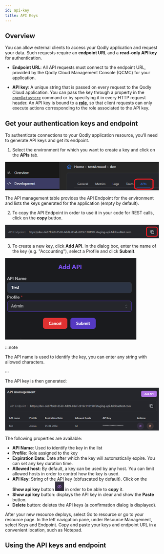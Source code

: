 ```yaml
---
id: api-key
title: API Keys
---
```


## Overview

You can allow external clients to access your Qodly application and request your data. Such requests require an **endpoint URL** and a **read-only API key** for authentication.

- **Endpoint URL**: All API requests must connect to the endpoint URL, provided by the Qodly Cloud Management Console (QCMC) for your application.

- **API key**: A unique string that is passed on every request to the Qodly Cloud application. You can pass the key through a property in the [`openDatastore`](../language/DataStoreClass.md#opendatastore) command or by specifying it in every HTTP request header. An API key is bound to a [**role**](../studio/roles/rolesPrivilegesOverview.md), so that client requests can only execute actions corresponding to the role associated to the API key.  



## Get your authentication keys and endpoint

To authenticate connections to your Qodly application resource, you'll need to generate API keys and get its endpoint.


1. Select the environment for which you want to create a key and click on the **APIs** tab.

![api-key](img/api1.png)

The API management table provides the API Endpoint for the environment and lists the keys generated for the application (empty by default).

2. To copy the API Endpoint in order to use it in your code for REST calls, click on the **copy** button.

![copy-endpoint](img/api3.png)

3. To create a new key, click **Add API**. In the dialog box, enter the name of the key (e.g. "Accounting"), select a Profile and click **Submit**.

![create key](img/api2.png)

:::note

The API name is used to identify the key, you can enter any string with allowed characters.

:::

The API key is then generated:

![API list](img/api4.png)


The following properties are available:

- **API Name**: Used to identify the key in the list
- **Profile**: Role assigned to the key
- **Expiration Date**: Date after which the key will automatically expire. You can set any key duration time.
- **Allowed host**: By default, a key can be used by any host. You can limit allowed hosts in order to control how the key is used.
- **API Key**: String of the API key (obfuscated by default). Click on the **Show api key** button ![API show](img/api-show.png) in order to be able to **copy** it.
- **Show api key** button: displays the API key in clear and show the **Paste** button.   
- **Delete** button: deletes the API keys (a confirmation dialog is displayed).


After your new resource deploys, select Go to resource or go to your resource page.
In the left navigation pane, under Resource Management, select Keys and Endpoint.
Copy and paste your keys and endpoint URL in a convenient location, such as Notepad.

## Using the API keys and endpoint
